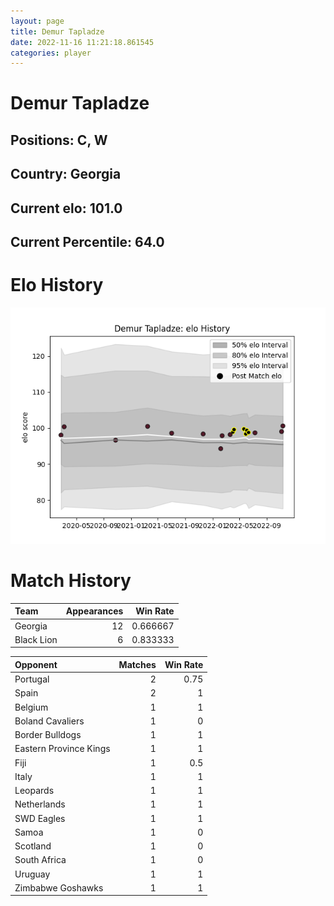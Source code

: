 ```yaml
---  
layout: page  
title: Demur Tapladze  
date: 2022-11-16 11:21:18.861545  
categories: player  
---
```

# Demur Tapladze

## Positions: C, W

## Country: Georgia

## Current elo: 101.0

## Current Percentile: 64.0

# Elo History


![elo history](history_DemurTapladze.png)
# Match History


| Team       |   Appearances |   Win Rate |
|:-----------|--------------:|-----------:|
| Georgia    |            12 |   0.666667 |
| Black Lion |             6 |   0.833333 |

| Opponent               |   Matches |   Win Rate |
|:-----------------------|----------:|-----------:|
| Portugal               |         2 |       0.75 |
| Spain                  |         2 |       1    |
| Belgium                |         1 |       1    |
| Boland Cavaliers       |         1 |       0    |
| Border Bulldogs        |         1 |       1    |
| Eastern Province Kings |         1 |       1    |
| Fiji                   |         1 |       0.5  |
| Italy                  |         1 |       1    |
| Leopards               |         1 |       1    |
| Netherlands            |         1 |       1    |
| SWD Eagles             |         1 |       1    |
| Samoa                  |         1 |       0    |
| Scotland               |         1 |       0    |
| South Africa           |         1 |       0    |
| Uruguay                |         1 |       1    |
| Zimbabwe Goshawks      |         1 |       1    |